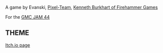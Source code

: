 A game by Evanski, [Pixel-Team](https://github.com/pferguso6222), [Kenneth Burkhart of Firehammer Games](https://github.com/kburkhart84)

For the [GMC JAM 44](https://forum.yoyogames.com/index.php?threads/the-tangy-gmc-jam-44.92818/)
## THEME


[Itch.io page](https://127.0.0.1)